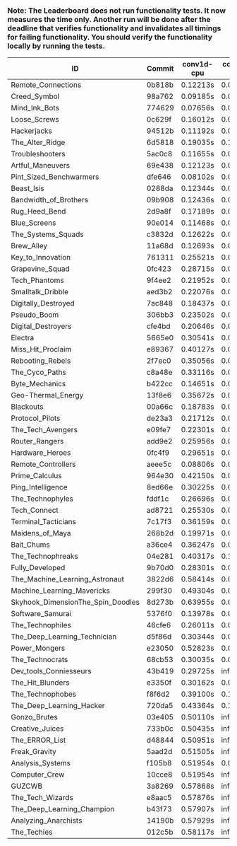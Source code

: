 ### Note: The Leaderboard does not run functionality tests. It now measures the time only. Another run will be done after the deadline that verifies functionality and invalidates all timings for failing functionality. You should verify the functionality locally by running the tests.

|ID|Commit|conv1d-cpu|conv1d-gpu|DWSPConv2D-gpu|gemm-gpu|avg|
|-|-|-|-|-|-|-|
|Remote_Connections|0b818b|0.12213s|0.04969s|3.39961s|2.08845s|1.41497s|
|Creed_Symbol|98a762|0.09185s|0.04837s|3.42484s|2.09910s|1.41604s|
|Mind_Ink_Bots|774629|0.07656s|0.07259s|3.41318s|2.10212s|1.41611s|
|Loose_Screws|0c629f|0.16012s|0.07621s|3.39677s|2.07174s|1.42621s|
|Hackerjacks|94512b|0.11192s|0.06572s|3.40698s|2.12636s|1.42774s|
|The_Alter_Ridge|6d5818|0.19035s|0.10507s|3.35750s|2.06167s|1.42865s|
|Troubleshooters|5ac0c8|0.11655s|0.06427s|3.46474s|2.12700s|1.44314s|
|Artful_Maneuvers|69e438|0.12123s|0.07791s|3.39777s|2.20431s|1.45031s|
|Pint_Sized_Benchwarmers|dfe646|0.08102s|0.05743s|3.47485s|2.19119s|1.45112s|
|Beast_Isis|0288da|0.12344s|0.09480s|3.46337s|2.14197s|1.45590s|
|Bandwidth_of_Brothers|09b908|0.12436s|0.09346s|3.39486s|2.22275s|1.45886s|
|Rug_Heed_Bend|2d9a8f|0.17189s|0.05433s|3.32605s|2.28905s|1.46033s|
|Blue_Screens|90e014|0.11468s|0.06720s|3.40595s|2.29392s|1.47044s|
|The_Systems_Squads|c3832d|0.12622s|0.04908s|3.55901s|2.15366s|1.47199s|
|Brew_Alley|11a68d|0.12693s|0.05019s|3.48627s|2.23908s|1.47562s|
|Key_to_Innovation|761311|0.25521s|0.05252s|3.47786s|2.13069s|1.47907s|
|Grapevine_Squad|0fc423|0.28715s|0.07207s|3.47434s|2.08634s|1.47998s|
|Tech_Phantoms|9f4ee2|0.21952s|0.09514s|3.36514s|2.26910s|1.48723s|
|Smalltalk_Dribble|aed3b2|0.22076s|0.07166s|3.46387s|2.19501s|1.48782s|
|Digitally_Destroyed|7ac848|0.18437s|0.07027s|3.48307s|2.22296s|1.49017s|
|Pseudo_Boom|306bb3|0.23502s|0.04953s|3.49462s|2.20007s|1.49481s|
|Digital_Destroyers|cfe4bd|0.20646s|0.07079s|3.45625s|2.27482s|1.50208s|
|Electra|5665e0|0.30541s|0.09025s|3.51695s|2.17444s|1.52176s|
|Miss_Hit_Proclaim|e89367|0.40127s|0.07539s|3.47749s|2.15456s|1.52718s|
|Rebooting_Rebels|2f7ec0|0.35056s|0.07093s|3.46728s|2.22563s|1.52860s|
|The_Cyco_Paths|c8a48e|0.33116s|0.07259s|3.48239s|2.23014s|1.52907s|
|Byte_Mechanics|b422cc|0.14651s|0.06767s|3.41361s|2.51498s|1.53569s|
|Geo-Thermal_Energy|13f8e6|0.35672s|0.07789s|3.46398s|2.24457s|1.53579s|
|Blackouts|00a66c|0.18783s|0.07370s|3.53119s|2.49261s|1.57133s|
|Protocol_Pilots|de23a3|0.21712s|0.07907s|3.72310s|2.38137s|1.60016s|
|The_Tech_Avengers|e09fe7|0.22301s|0.07318s|3.74651s|2.36213s|1.60121s|
|Router_Rangers|add9e2|0.25956s|0.07987s|3.71922s|2.41667s|1.61883s|
|Hardware_Heroes|0fc4f9|0.29651s|0.08055s|3.70579s|2.39604s|1.61972s|
|Remote_Controllers|aeee5c|0.08806s|0.05693s|3.94838s|2.40071s|1.62352s|
|Prime_Calculus|964e30|0.42150s|0.09461s|3.67524s|2.32634s|1.62942s|
|Ping_Intelligence|8ed66e|0.30225s|0.06900s|3.73915s|2.40905s|1.62986s|
|The_Technophyles|fddf1c|0.26696s|0.05236s|3.85079s|2.41998s|1.64752s|
|Tech_Connect|ad8721|0.25530s|0.07992s|3.72524s|2.54923s|1.65242s|
|Terminal_Tacticians|7c17f3|0.36159s|0.07642s|3.73236s|2.44098s|1.65284s|
|Maidens_of_Maya|268b2d|0.19971s|0.07572s|3.71398s|2.63898s|1.65710s|
|Bait_Chums|a36ce4|0.36247s|0.09095s|3.73636s|2.53078s|1.68014s|
|The_Technophreaks|04e281|0.40317s|0.15951s|3.74735s|2.41669s|1.68168s|
|Fully_Developed|9b70d0|0.28301s|0.07597s|3.70988s|2.70432s|1.69329s|
|The_Machine_Learning_Astronaut|3822d6|0.58414s|0.08643s|3.73286s|2.49428s|1.72443s|
|Machine_Learning_Mavericks|299f30|0.49304s|0.08656s|3.74219s|2.71908s|1.76022s|
|Skyhook_DimensionThe_Spin_Doodles|8d273b|0.63955s|0.07662s|3.71807s|2.67083s|1.77626s|
|Software_Samurai|5376f0|0.13978s|0.05567s|3.77150s|3.14368s|1.77766s|
|The_Technophiles|46cfe6|0.26011s|0.07556s|3.72172s|5.01443s|2.26795s|
|The_Deep_Learning_Technician|d5f86d|0.30344s|0.07770s|3.72900s|5.02679s|2.28423s|
|Power_Mongers|e23050|0.52823s|0.05158s|3.79772s|5.01964s|2.34929s|
|The_Technocrats|68cb53|0.30035s|0.09684s|3.82640s|6.25922s|2.62070s|
|Dev_tools_Conniesseurs|43b419|0.29725s|infs|infs|4.81434s|infs|
|The_Hit_Blunders|e3350f|0.30162s|0.06506s|infs|4.77847s|infs|
|The_Technophobes|f8f6d2|0.39100s|0.19757s|infs|2.40462s|infs|
|The_Deep_Learning_Hacker|720da5|0.43364s|0.14419s|infs|3.17891s|infs|
|Gonzo_Brutes|03e405|0.50110s|infs|infs|4.79795s|infs|
|Creative_Juices|733b0c|0.50435s|infs|infs|4.73608s|infs|
|The_ERROR_List|d48844|0.50951s|infs|infs|4.77980s|infs|
|Freak_Gravity|5aad2d|0.51505s|infs|infs|4.76992s|infs|
|Analysis_Systems|f105b8|0.51954s|0.05003s|infs|infs|infs|
|Computer_Crew|10cce8|0.51954s|infs|infs|4.79851s|infs|
|GUZCWB|3a8269|0.57868s|infs|infs|4.99383s|infs|
|The_Tech_Wizards|e8aac5|0.57876s|infs|infs|4.99324s|infs|
|The_Deep_Learning_Champion|b43f73|0.57907s|infs|infs|4.99328s|infs|
|Analyzing_Anarchists|14190b|0.57929s|infs|infs|4.92475s|infs|
|The_Techies|012c5b|0.58117s|infs|infs|4.99584s|infs|
